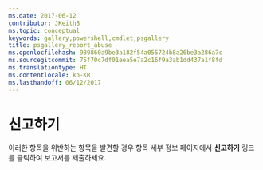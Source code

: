 ```yaml
---
ms.date: 2017-06-12
contributor: JKeithB
ms.topic: conceptual
keywords: gallery,powershell,cmdlet,psgallery
title: psgallery_report_abuse
ms.openlocfilehash: 989860a9be3a182f54a055724b8a26be3a286a7c
ms.sourcegitcommit: 75f70c7df01eea5e7a2c16f9a3ab1dd437a1f8fd
ms.translationtype: HT
ms.contentlocale: ko-KR
ms.lasthandoff: 06/12/2017
---
```

<a id="report-abuse" class="xliff"></a>
# 신고하기

이러한 항목을 위반하는 항목을 발견할 경우 항목 세부 정보 페이지에서 **신고하기** 링크를 클릭하여 보고서를 제출하세요.

